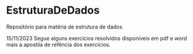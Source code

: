 # EstruturaDeDados
Repositório para matéria de estrutura de dados

15/11/2023
Segue alguns exercícios resolvidos disponíveis em pdf e word mais a apostila de refência dos exercícios.
